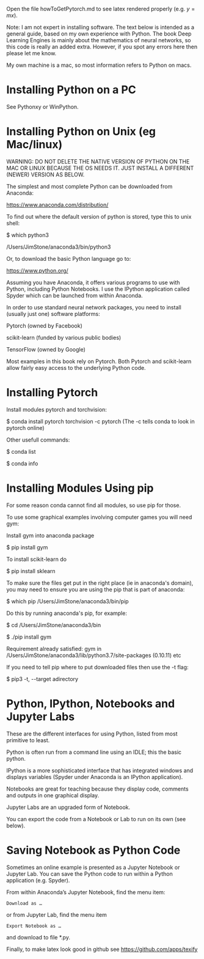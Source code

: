 
Open the file howToGetPytorch.md to see latex rendered properly (e.g. $y=mx$).

Note: I am not expert in installing software. The text below is intended as a general guide, based on my own experience with Python. The book Deep Learning Engines is mainly about the mathematics of neural networks, so this code is really an added extra. However, if you spot any errors here then please let me know. 

My own machine is a mac, so most information refers to Python on macs.

Installing Python on a PC
=================

See Pythonxy or WinPython.

Installing Python on Unix (eg Mac/linux)
=================

WARNING: DO NOT DELETE THE NATIVE VERSION OF PYTHON ON THE MAC OR LINUX BECAUSE THE OS NEEDS IT. JUST INSTALL A DIFFERENT (NEWER) VERSION AS BELOW.

The simplest and most complete Python can be downloaded from Anaconda:

https://www.anaconda.com/distribution/

To find out where the default version of python is stored, type this to unix shell:

\$ which python3

/Users/JimStone/anaconda3/bin/python3

Or, to download the basic Python language go to:

https://www.python.org/

Assuming you have Anaconda, it offers various programs to use with Python, including Python Notebooks.
I use the IPython application called Spyder which can be launched from within Anaconda.

In order to use standard neural network packages, you need to install (usually just one) software platforms:

Pytorch (owned by Facebook)

scikit-learn (funded by various public bodies)

TensorFlow (owned by Google)

Most examples in this book rely on Pytorch.
Both Pytorch and scikit-learn allow fairly easy access to the underlying Python code.

Installing Pytorch
=================

Install modules pytorch and torchvision:

\$ conda install pytorch torchvision -c pytorch
(The -c tells conda to look in pytorch online)

Other usefull commands:

\$ conda list

\$ conda info

Installing Modules Using pip
=======================

For some reason conda cannot find all modules, so use pip for those. 

To use some graphical examples involving computer games you will need gym:

Install gym into anaconda package

\$ pip install gym

To install scikit-learn do

\$ pip install sklearn

To make sure the files get put in the right place (ie in anaconda's domain), 
you may need to ensure you are using the pip that is part of anaconda:

$ which pip
/Users/JimStone/anaconda3/bin/pip

Do this by running anaconda's pip, for example:

\$ cd /Users/JimStone/anaconda3/bin

\$ ./pip install gym

Requirement already satisfied: gym in /Users/JimStone/anaconda3/lib/python3.7/site-packages (0.10.11)
etc

If you need to tell pip where to put downloaded files then use the -t flag:

\$ pip3 -t, --target adirectory

Python, IPython, Notebooks and Jupyter Labs
=================

These are the different interfaces for using Python, listed from most primitive to least.

Python is often run from a command line using an IDLE; this the basic python.

IPython is a more sophisticated interface that has integrated windows and displays variables (Spyder under Anaconda is an IPython application).

Notebooks are great for teaching because they display code, comments and outputs in one graphical display.

Jupyter Labs are an upgraded form of Notebook.

You can export the code from a Notebook or Lab to run on its own (see below).
 
Saving Notebook as Python Code
===========================

Sometimes an online example is presented as a Jupyter Notebook or Jupyter Lab.
You can save the Python code to run within a Python application (e.g. Spyder).

From within Anaconda’s Jupyter Notebook, find the menu item:

	Download as …

or from Jupyter Lab, find the menu item

	Export Notebook as …

and download to file *.py.

Finally, to make latex look good in github see https://github.com/apps/texify
